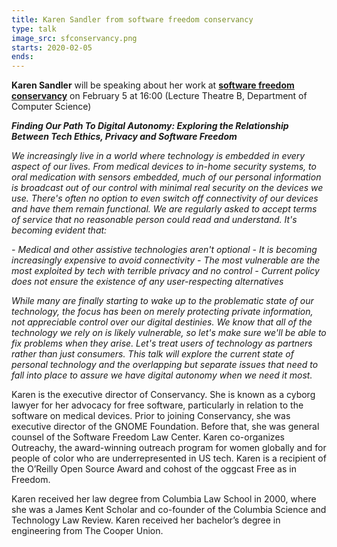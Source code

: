 ```yaml
---
title: Karen Sandler from software freedom conservancy
type: talk
image_src: sfconservancy.png
starts: 2020-02-05
ends:
---
```


**Karen Sandler** will be speaking about her work at [**software freedom conservancy**](https://sfconservancy.org/) on February 5 at 16:00
(Lecture Theatre B, Department of Computer Science)

***Finding Our Path To Digital Autonomy: Exploring the Relationship Between Tech Ethics, Privacy and Software Freedom***


*We increasingly live in a world where technology is embedded in every aspect of our lives. From medical devices to in-home security systems, to oral medication with sensors embedded, much of our personal information is broadcast out of our control with minimal real security on the devices we use. There's often no option to even switch off connectivity of our devices and have them remain functional. We are regularly asked to accept terms of service that no reasonable person could read and understand. It's becoming evident that:*

*-	Medical and other assistive technologies aren't optional*
*-	It is becoming increasingly expensive to avoid connectivity*
*-	The most vulnerable are the most exploited by tech with terrible privacy and no control*
*-	Current policy does not ensure the existence of any user-respecting alternatives*

*While many are finally starting to wake up to the problematic state of our technology, the focus has been on merely protecting private information, not appreciable control over our digital destinies. We know that all of the technology we rely on is likely vulnerable, so let's make sure we'll be able to fix problems when they arise. Let's treat users of technology as partners rather than just consumers. This talk will explore the current state of personal technology and the overlapping but separate issues that need to fall into place to assure we have digital autonomy when we need it most.*


Karen is the executive director of Conservancy. She is known as a cyborg lawyer for her advocacy for free software, particularly in relation to the software on medical devices. Prior to joining Conservancy, she was executive director of the GNOME Foundation. Before that, she was general counsel of the Software Freedom Law Center. Karen co-organizes Outreachy, the award-winning outreach program for women globally and for people of color who are underrepresented in US tech. Karen is a recipient of the O’Reilly Open Source Award and cohost of the oggcast Free as in Freedom.

Karen received her law degree from Columbia Law School in 2000, where she was a James Kent Scholar and co-founder of the Columbia Science and Technology Law Review. Karen received her bachelor’s degree in engineering from The Cooper Union.
